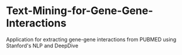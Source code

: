 # Text-Mining-for-Gene-Gene-Interactions
Application for extracting gene-gene interactions from PUBMED using Stanford's NLP and DeepDive
